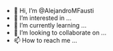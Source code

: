 - 👋 Hi, I’m @AlejandroMFausti
- 👀 I’m interested in ...
- 🌱 I’m currently learning ...
- 💞️ I’m looking to collaborate on ...
- 📫 How to reach me ...

<!---
AlejandroMFausti/AlejandroMFausti is a ✨ special ✨ repository because its `README.md` (this file) appears on your GitHub profile.
You can click the Preview link to take a look at your changes.
--->
